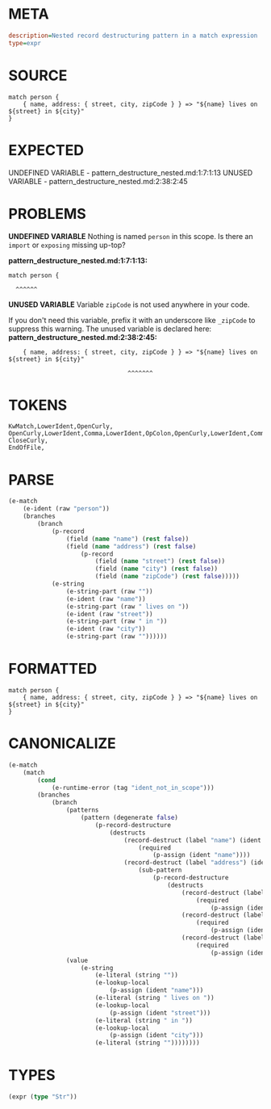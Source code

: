 # META
~~~ini
description=Nested record destructuring pattern in a match expression
type=expr
~~~
# SOURCE
~~~roc
match person {
    { name, address: { street, city, zipCode } } => "${name} lives on ${street} in ${city}"
}
~~~
# EXPECTED
UNDEFINED VARIABLE - pattern_destructure_nested.md:1:7:1:13
UNUSED VARIABLE - pattern_destructure_nested.md:2:38:2:45
# PROBLEMS
**UNDEFINED VARIABLE**
Nothing is named `person` in this scope.
Is there an `import` or `exposing` missing up-top?

**pattern_destructure_nested.md:1:7:1:13:**
```roc
match person {
```
      ^^^^^^


**UNUSED VARIABLE**
Variable `zipCode` is not used anywhere in your code.

If you don't need this variable, prefix it with an underscore like `_zipCode` to suppress this warning.
The unused variable is declared here:
**pattern_destructure_nested.md:2:38:2:45:**
```roc
    { name, address: { street, city, zipCode } } => "${name} lives on ${street} in ${city}"
```
                                     ^^^^^^^


# TOKENS
~~~zig
KwMatch,LowerIdent,OpenCurly,
OpenCurly,LowerIdent,Comma,LowerIdent,OpColon,OpenCurly,LowerIdent,Comma,LowerIdent,Comma,LowerIdent,CloseCurly,CloseCurly,OpFatArrow,StringStart,StringPart,OpenStringInterpolation,LowerIdent,CloseStringInterpolation,StringPart,OpenStringInterpolation,LowerIdent,CloseStringInterpolation,StringPart,OpenStringInterpolation,LowerIdent,CloseStringInterpolation,StringPart,StringEnd,
CloseCurly,
EndOfFile,
~~~
# PARSE
~~~clojure
(e-match
	(e-ident (raw "person"))
	(branches
		(branch
			(p-record
				(field (name "name") (rest false))
				(field (name "address") (rest false)
					(p-record
						(field (name "street") (rest false))
						(field (name "city") (rest false))
						(field (name "zipCode") (rest false)))))
			(e-string
				(e-string-part (raw ""))
				(e-ident (raw "name"))
				(e-string-part (raw " lives on "))
				(e-ident (raw "street"))
				(e-string-part (raw " in "))
				(e-ident (raw "city"))
				(e-string-part (raw ""))))))
~~~
# FORMATTED
~~~roc
match person {
	{ name, address: { street, city, zipCode } } => "${name} lives on ${street} in ${city}"
}
~~~
# CANONICALIZE
~~~clojure
(e-match
	(match
		(cond
			(e-runtime-error (tag "ident_not_in_scope")))
		(branches
			(branch
				(patterns
					(pattern (degenerate false)
						(p-record-destructure
							(destructs
								(record-destruct (label "name") (ident "name")
									(required
										(p-assign (ident "name"))))
								(record-destruct (label "address") (ident "address")
									(sub-pattern
										(p-record-destructure
											(destructs
												(record-destruct (label "street") (ident "street")
													(required
														(p-assign (ident "street"))))
												(record-destruct (label "city") (ident "city")
													(required
														(p-assign (ident "city"))))
												(record-destruct (label "zipCode") (ident "zipCode")
													(required
														(p-assign (ident "zipCode"))))))))))))
				(value
					(e-string
						(e-literal (string ""))
						(e-lookup-local
							(p-assign (ident "name")))
						(e-literal (string " lives on "))
						(e-lookup-local
							(p-assign (ident "street")))
						(e-literal (string " in "))
						(e-lookup-local
							(p-assign (ident "city")))
						(e-literal (string ""))))))))
~~~
# TYPES
~~~clojure
(expr (type "Str"))
~~~
